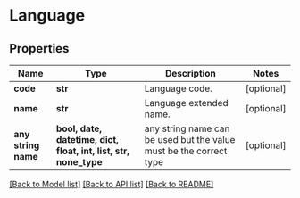 # Language


## Properties
Name | Type | Description | Notes
------------ | ------------- | ------------- | -------------
**code** | **str** | Language code. | [optional] 
**name** | **str** | Language extended name. | [optional] 
**any string name** | **bool, date, datetime, dict, float, int, list, str, none_type** | any string name can be used but the value must be the correct type | [optional]

[[Back to Model list]](../README.md#documentation-for-models) [[Back to API list]](../README.md#documentation-for-api-endpoints) [[Back to README]](../README.md)


